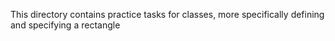 This directory contains practice tasks for classes, more specifically defining and specifying a rectangle 